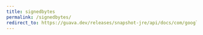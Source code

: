 ```yaml
---
title: signedbytes
permalink: /signedbytes/
redirect_to: https://guava.dev/releases/snapshot-jre/api/docs/com/google/common/primitives/SignedBytes.html
---
```

